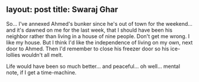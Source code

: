 layout: post
title: Swaraj Ghar
---
So... I've annexed Ahmed's bunker since he's out of town for the weekend... and it's dawned on me for the last week, that I should have been his neighbor rather than living in a house of nine people.  Don't get me wrong.  I like my house.  But I think I'd like the independence of living on my own, next door to Ahmed.  Then I'd remember to close his freezer door so his ice-lollies wouldn't all melt.Life would have been so much better... and peaceful... oh well... mental note, if I get a time-machine.
